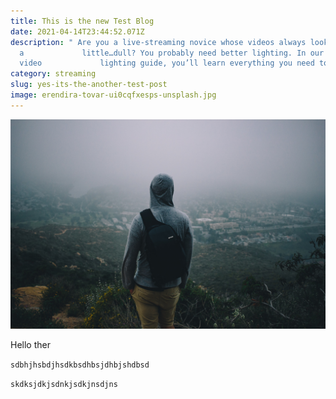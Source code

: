 ```yaml
---
title: This is the new Test Blog
date: 2021-04-14T23:44:52.071Z
description: " Are you a live-streaming novice whose videos always look just
  a             little…dull? You probably need better lighting. In our full
  video             lighting guide, you’ll learn everything you need to know."
category: streaming
slug: yes-its-the-another-test-post
image: erendira-tovar-ui0cqfxesps-unsplash.jpg
---
```

![](erendira-tovar-ui0cqfxesps-unsplash.jpg)

Hello ther 

`sdbhjhsbdjhsdkbsdhbsjdhbjshdbsd`

`skdksjdkjsdnkjsdkjnsdjns`